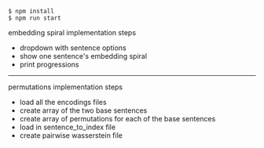     $ npm install
    $ npm run start

embedding spiral implementation steps

- dropdown with sentence options
- show one sentence's embedding spiral
- print progressions

---

permutations implementation steps

- load all the encodings files
- create array of the two base sentences
- create array of permutations for each of the base sentences
- load in sentence_to_index file
- create pairwise wasserstein file